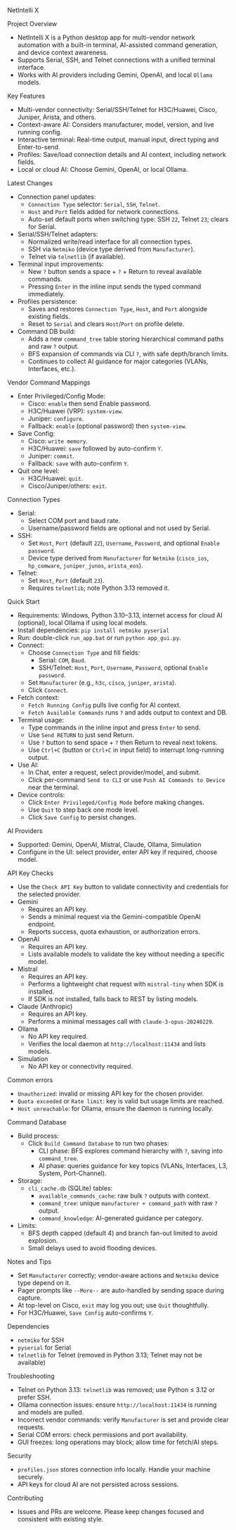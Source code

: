 NetIntelli X

Project Overview
- NetIntelli X is a Python desktop app for multi-vendor network automation with a built-in terminal, AI-assisted command generation, and device context awareness.
- Supports Serial, SSH, and Telnet connections with a unified terminal interface.
- Works with AI providers including Gemini, OpenAI, and local `Ollama` models.

Key Features
- Multi-vendor connectivity: Serial/SSH/Telnet for H3C/Huawei, Cisco, Juniper, Arista, and others.
- Context-aware AI: Considers manufacturer, model, version, and live running config.
- Interactive terminal: Real-time output, manual input, direct typing and Enter-to-send.
- Profiles: Save/load connection details and AI context, including network fields.
- Local or cloud AI: Choose Gemini, OpenAI, or local Ollama.

Latest Changes
- Connection panel updates:
  - `Connection Type` selector: `Serial`, `SSH`, `Telnet`.
  - `Host` and `Port` fields added for network connections.
  - Auto-set default ports when switching type: SSH `22`, Telnet `23`; clears for Serial.
- Serial/SSH/Telnet adapters:
  - Normalized write/read interface for all connection types.
  - SSH via `Netmiko` (device type derived from `Manufacturer`).
  - Telnet via `telnetlib` (if available).
- Terminal input improvements:
  - New `?` button sends a space + `?` + Return to reveal available commands.
  - Pressing `Enter` in the inline input sends the typed command immediately.
- Profiles persistence:
  - Saves and restores `Connection Type`, `Host`, and `Port` alongside existing fields.
  - Reset to `Serial` and clears `Host`/`Port` on profile delete.
- Command DB build:
  - Adds a new `command_tree` table storing hierarchical command paths and raw `?` output.
  - BFS expansion of commands via CLI `?`, with safe depth/branch limits.
  - Continues to collect AI guidance for major categories (VLANs, Interfaces, etc.).

Vendor Command Mappings
- Enter Privileged/Config Mode:
  - Cisco: `enable` then send Enable password.
  - H3C/Huawei (VRP): `system-view`.
  - Juniper: `configure`.
  - Fallback: `enable` (optional password) then `system-view`.
- Save Config:
  - Cisco: `write memory`.
  - H3C/Huawei: `save` followed by auto-confirm `Y`.
  - Juniper: `commit`.
  - Fallback: `save` with auto-confirm `Y`.
- Quit one level:
  - H3C/Huawei: `quit`.
  - Cisco/Juniper/others: `exit`.

Connection Types
- Serial:
  - Select COM port and baud rate.
  - Username/password fields are optional and not used by Serial.
- SSH:
  - Set `Host`, `Port` (default `22`), `Username`, `Password`, and optional `Enable password`.
  - Device type derived from `Manufacturer` for `Netmiko` (`cisco_ios`, `hp_comware`, `juniper_junos`, `arista_eos`).
- Telnet:
  - Set `Host`, `Port` (default `23`).
  - Requires `telnetlib`; note Python 3.13 removed it.

Quick Start
- Requirements: Windows, Python 3.10–3.13, internet access for cloud AI (optional), local Ollama if using local models.
- Install dependencies: `pip install netmiko pyserial`
- Run: double-click `run_app.bat` or run `python app_gui.py`.
- Connect:
  - Choose `Connection Type` and fill fields:
    - Serial: `COM`, `Baud`.
    - SSH/Telnet: `Host`, `Port`, `Username`, `Password`, optional `Enable password`.
  - Set `Manufacturer` (e.g., `h3c`, `cisco`, `juniper`, `arista`).
  - Click `Connect`.
- Fetch context:
  - `Fetch Running Config` pulls live config for AI context.
  - `Fetch Available Commands` runs `?` and adds output to context and DB.
- Terminal usage:
  - Type commands in the inline input and press `Enter` to send.
  - Use `Send RETURN` to just send Return.
  - Use `?` button to send space + `?` then Return to reveal next tokens.
  - Use `Ctrl+C` (button or `Ctrl+C` in input field) to interrupt long-running output.
- Use AI:
  - In Chat, enter a request, select provider/model, and submit.
  - Click per-command `Send to CLI` or use `Push AI Commands to Device` near the terminal.
- Device controls:
  - Click `Enter Privileged/Config Mode` before making changes.
  - Use `Quit` to step back one mode level.
  - Click `Save Config` to persist changes.

AI Providers
- Supported: Gemini, OpenAI, Mistral, Claude, Ollama, Simulation
- Configure in the UI: select provider, enter API key if required, choose model.

API Key Checks
- Use the `Check API Key` button to validate connectivity and credentials for the selected provider.
- Gemini
  - Requires an API key.
  - Sends a minimal request via the Gemini-compatible OpenAI endpoint.
  - Reports success, quota exhaustion, or authorization errors.
- OpenAI
  - Requires an API key.
  - Lists available models to validate the key without needing a specific model.
- Mistral
  - Requires an API key.
  - Performs a lightweight chat request with `mistral-tiny` when SDK is installed.
  - If SDK is not installed, falls back to REST by listing models.
- Claude (Anthropic)
  - Requires an API key.
  - Performs a minimal messages call with `claude-3-opus-20240229`.
- Ollama
  - No API key required.
  - Verifies the local daemon at `http://localhost:11434` and lists models.
- Simulation
  - No API key or connectivity required.

Common errors
- `Unauthorized`: invalid or missing API key for the chosen provider.
- `Quota exceeded` or `Rate limit`: key is valid but usage limits are reached.
- `Host unreachable`: for Ollama, ensure the daemon is running locally.

Command Database
- Build process:
  - Click `Build Command Database` to run two phases:
    - CLI phase: BFS explores command hierarchy with `?`, saving into `command_tree`.
    - AI phase: queries guidance for key topics (VLANs, Interfaces, L3, System, Port-Channel).
- Storage:
  - `cli_cache.db` (SQLite) tables:
    - `available_commands_cache`: raw bulk `?` outputs with context.
    - `command_tree`: unique `manufacturer + command_path` with raw `?` output.
    - `command_knowledge`: AI-generated guidance per category.
- Limits:
  - BFS depth capped (default 4) and branch fan-out limited to avoid explosion.
  - Small delays used to avoid flooding devices.

Notes and Tips
- Set `Manufacturer` correctly; vendor-aware actions and `Netmiko` device type depend on it.
- Pager prompts like `--More--` are auto-handled by sending space during capture.
- At top-level on Cisco, `exit` may log you out; use `Quit` thoughtfully.
- For H3C/Huawei, `Save Config` auto-confirms `Y`.

Dependencies
- `netmiko` for SSH
- `pyserial` for Serial
- `telnetlib` for Telnet (removed in Python 3.13; Telnet may not be available)

Troubleshooting
- Telnet on Python 3.13: `telnetlib` was removed; use Python ≤ 3.12 or prefer SSH.
- Ollama connection issues: ensure `http://localhost:11434` is running and models are pulled.
- Incorrect vendor commands: verify `Manufacturer` is set and provide clear requests.
- Serial COM errors: check permissions and port availability.
- GUI freezes: long operations may block; allow time for fetch/AI steps.

Security
- `profiles.json` stores connection info locally. Handle your machine securely.
- API keys for cloud AI are not persisted across sessions.

Contributing
- Issues and PRs are welcome. Please keep changes focused and consistent with existing style.